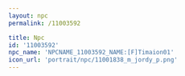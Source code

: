 ```yaml
---
layout: npc
permalink: /11003592

title: Npc
id: '11003592'
npc_name: 'NPCNAME_11003592_NAME:[F]Timaion01'
icon_url: 'portrait/npc/11001838_m_jordy_p.png'
---
```

